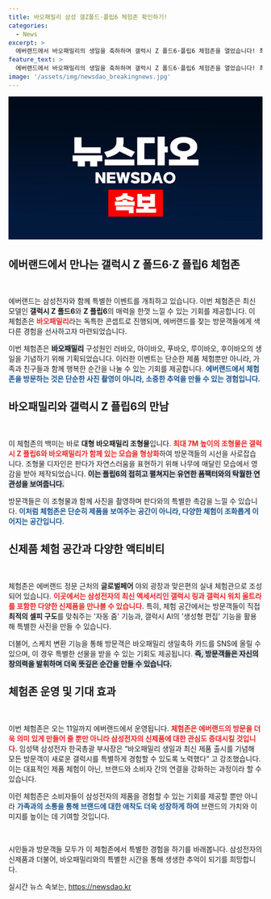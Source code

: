 ```yaml
---
title: 바오패밀리 삼성 갤Z폴드·플립6 체험존 확인하기!
categories:
  - News
excerpt: >
  에버랜드에서 바오패밀리의 생일을 축하하며 갤럭시 Z 폴드6·플립6 체험존을 열었습니다! 최대 7M 고공 포토존과 혁신적 삼성 신제품 체험, 축하카드 프린팅 이벤트까지, 특별한 순간을 놓치지 마세요!
feature_text: >
  에버랜드에서 바오패밀리의 생일을 축하하며 갤럭시 Z 폴드6·플립6 체험존을 열었습니다! 최대 7M 고공 포토존과 혁신적 삼성 신제품 체험, 축하카드 프린팅 이벤트까지, 특별한 순간을 놓치지 마세요!
image: '/assets/img/newsdao_breakingnews.jpg'
---
```


<p><img src="/assets/img/newsdao_breakingnews.jpg" alt="ontimetimes 속보" /></p>

<h2 data-ke-size="size26">에버랜드에서 만나는 갤럭시 Z 폴드6·Z 플립6 체험존</h2>

<p data-ke-size="size16">&nbsp;</p>

<p>에버랜드는 삼성전자와 함께 특별한 이벤트를 개최하고 있습니다. 이번 체험존은 최신 모델인 <b>갤럭시 Z 폴드6</b>와 <b>Z 플립6</b>의 매력을 한껏 느낄 수 있는 기회를 제공합니다. 이 체험존은 <b><span style="color: #ee2323;">바오패밀리</span></b>라는 독특한 콘셉트로 진행되며, 에버랜드를 찾는 방문객들에게 색다른 경험을 선사하고자 마련되었습니다. </p>

<p>이번 체험존은 <b><span style="background-color: #21538527;">바오패밀리</span></b> 구성원인 러바오, 아이바오, 푸바오, 루이바오, 후이바오의 생일을 기념하기 위해 기획되었습니다. 이러한 이벤트는 단순한 제품 체험뿐만 아니라, 가족과 친구들과 함께 행복한 순간을 나눌 수 있는 기회를 제공합니다. <b><span style="color: #1a5490;">에버랜드에서 체험존을 방문하는 것은 단순한 사진 촬영이 아니라, 소중한 추억을 만들 수 있는 경험입니다.</span></b></p>

<h2 data-ke-size="size26">바오패밀리와 갤럭시 Z 플립6의 만남</h2>

<p data-ke-size="size16">&nbsp;</p>

<p>이 체험존의 백미는 바로 <b>대형 바오패밀리 조형물</b>입니다. <b><span style="color: #ee2323;">최대 7M 높이의 조형물은 갤럭시 Z 플립6와 바오패밀리가 함께 있는 모습을 형상화</span></b>하여 방문객들의 시선을 사로잡습니다. 조형물 디자인은 판다가 자연스러움을 표현하기 위해 나무에 매달린 모습에서 영감을 받아 제작되었습니다. <b><span style="background-color: #21538527;">이는 플립6의 접히고 펼쳐지는 유연한 폼팩터와의 탁월한 연관성을 보여줍니다.</span></b></p>

<p>방문객들은 이 조형물과 함께 사진을 촬영하며 판다와의 특별한 촉감을 느낄 수 있습니다. <b><span style="color: #1a5490;">이처럼 체험존은 단순히 제품을 보여주는 공간이 아니라, 다양한 체험이 조화롭게 이어지는 공간입니다.</span></b></p>

<h2 data-ke-size="size26">신제품 체험 공간과 다양한 액티비티</h2>

<p data-ke-size="size16">&nbsp;</p>

<p>체험존은 에버랜드 정문 근처의 <b>글로벌페어</b> 야외 광장과 맞은편의 실내 체험관으로 조성되어 있습니다. <b><span style="color: #ee2323;">이곳에서는 삼성전자의 최신 액세서리인 갤럭시 링과 갤럭시 워치 울트라를 포함한 다양한 신제품을 만나볼 수 있습니다.</span></b> 특히, 체험 공간에서는 방문객들이 직접 <b>최적의 셀피 구도</b>를 맞춰주는 '자동 줌' 기능과, 갤럭시 AI의 '생성형 편집' 기능을 활용해 특별한 사진을 만들 수 있습니다.</p>

<p>더불어, 스케치 변환 기능을 통해 방문객은 바오패밀리 생일축하 카드를 SNS에 올릴 수 있으며, 이 경우 특별한 선물을 받을 수 있는 기회도 제공됩니다. <b><span style="background-color: #21538527;">즉, 방문객들은 자신의 창의력을 발휘하며 더욱 뜻깊은 순간을 만들 수 있습니다.</span></b></p>

<h2 data-ke-size="size26">체험존 운영 및 기대 효과</h2>

<p data-ke-size="size16">&nbsp;</p>

<p>이번 체험존은 오는 11일까지 에버랜드에서 운영됩니다. <b><span style="color: #ee2323;">체험존은 에버랜드의 방문을 더욱 의미 있게 만들어 줄 뿐만 아니라 삼성전자의 신제품에 대한 관심도 증대시킬 것입니다.</span></b> 임성택 삼성전자 한국총괄 부사장은 “바오패밀리 생일과 최신 제품 출시를 기념해 모든 방문객이 새로운 갤럭시를 특별하게 경험할 수 있도록 노력했다” 고 강조했습니다. 이는 대표적인 제품 체험이 아닌, 브랜드와 소비자 간의 연결을 강화하는 과정이라 할 수 있습니다.</p>

<p>이런 체험존은 소비자들이 삼성전자의 제품을 경험할 수 있는 기회를 제공할 뿐만 아니라 <b><span style="color: #1a5490;">가족과의 소통을 통해 브랜드에 대한 애착도 더욱 성장하게 하여</span></b> 브랜드의 가치와 이미지를 높이는 데 기여할 것입니다.</p>

<p data-ke-size="size16">&nbsp;</p>

<p>시민들과 방문객들 모두가 이 체험존에서 특별한 경험을 하기를 바래봅니다. 삼성전자의 신제품과 더불어, 바오패밀리와의 특별한 시간을 통해 생생한 추억이 되기를 희망합니다.</p>
실시간 뉴스 속보는, <a href="https://newsdao.kr" rel="dofollow">https://newsdao.kr</a>


